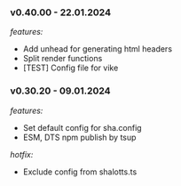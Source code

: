 ### v0.40.00 - 22.01.2024

_features:_

- Add unhead for generating html headers
- Split render functions
- [TEST] Config file for vike

### v0.30.20 - 09.01.2024

_features:_

- Set default config for sha.config
- ESM, DTS npm publish by tsup

_hotfix:_

- Exclude config from shalotts.ts